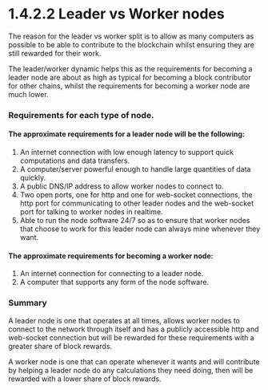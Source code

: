 # 1.4.2.2 Leader vs Worker nodes

The reason for the leader vs worker split is to allow as many computers as possible to be able to contribute to the blockchain whilst ensuring they are still rewarded for their work.

The leader/worker dynamic helps this as the requirements for becoming a leader node are about as high as typical for becoming a block contributor for other chains, whilst the requirements for becoming a worker node are much lower.

### Requirements for each type of node.

#### The approximate requirements for a leader node will be the following:

1. An internet connection with low enough latency to support quick computations and data transfers.
2. A computer/server powerful enough to handle large quantities of data quickly.
3. A public DNS/IP address to allow worker nodes to connect to.
4. Two open ports, one for http and one for web-socket connections, the http port for communicating to other leader nodes and the web-socket port for talking to worker nodes in realtime.
5. Able to run the node software 24/7 so as to ensure that worker nodes that choose to work for this leader node can always mine whenever they want.

#### The approximate requirements for becoming a worker node:

1. An internet connection for connecting to a leader node.
2. A computer that supports any form of the node software.

### Summary

A leader node is one that operates at all times, allows worker nodes to connect to the network through itself and has a publicly accessible http and web-socket connection but will be rewarded for these requirements with a greater share of block rewards.

A worker node is one that can operate whenever it wants and will contribute by helping a leader node do any calculations they need doing, then will be rewarded with a lower share of block rewards.
